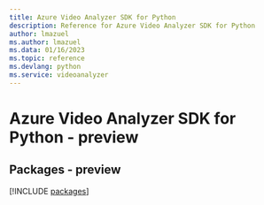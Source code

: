 ```yaml
---
title: Azure Video Analyzer SDK for Python
description: Reference for Azure Video Analyzer SDK for Python
author: lmazuel
ms.author: lmazuel
ms.data: 01/16/2023
ms.topic: reference
ms.devlang: python
ms.service: videoanalyzer
---
```

# Azure Video Analyzer SDK for Python - preview
## Packages - preview
[!INCLUDE [packages](video-analyzer-index.md)]